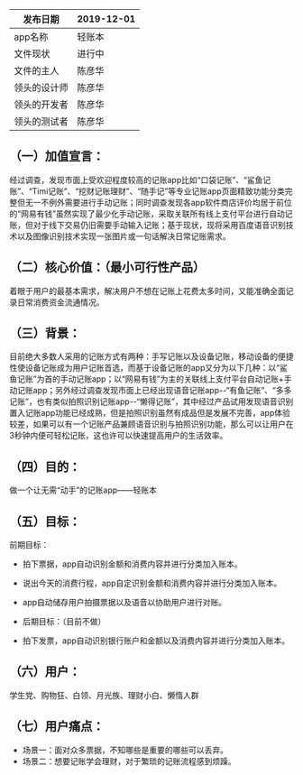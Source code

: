  |  发布日期 | 2019-12-01 |
 | -- | -- |
 |  app名称 | 轻账本 |
 |  文件现状 | 进行中 |
 |  文件的主人 | 陈彦华|
 |  领头的设计师 | 陈彦华 |
 |  领头的开发者 | 陈彦华 |
 |  领头的测试者 | 陈彦华  |

## （一）加值宣言：
经过调查，发现市面上受欢迎程度较高的记账app比如“口袋记账”、“鲨鱼记账”、“Timi记账”、“挖财记账理财”、“随手记”等专业记账app页面精致功能分类完整但无一不例外需要进行手动记账；同时调查发现各app软件商店评价均居于前位的“网易有钱”虽然实现了最少化手动记账，采取关联所有线上支付平台进行自动记账，但对于线下交易仍旧需要手动输入记账；基于现状，现将采用百度语音识别技术以及图像识别技术实现一张图片或一句话解决日常记账需求。

## （二）核心价值：（最小可行性产品）
着眼于用户的最基本需求，解决用户不想在记账上花费太多时间，又能准确全面记录日常消费资金流通情况。
## （三）背景：
目前绝大多数人采用的记账方式有两种：手写记账以及设备记账，移动设备的便捷性使设备记账成为用户记账首选，而基于设备记账的app又分为以下几种：以“鲨鱼记账”为首的手动记账app；以“网易有钱”为主的关联线上支付平台自动记账+手动记账app；另外经过调查发现市面上已经出现语音记账app--“有鱼记账”、“多多记账”，也有类似拍照识别记账app--“懒得记账”，其中经过产品试用发现语音识别置入记账app功能已经成熟，但是拍照识别虽然有成品但是发展不完善，app体验较差，如果可以有一个记账产品兼顾语音识别与拍照识别功能，那么可以让用户在3秒钟内便可轻松记账，这也许可以快速提高用户的生活效率。

## （四）目的：
做一个让无需“动手”的记账app——轻账本

## （五）目标：
前期目标：
- 拍下票据，app自动识别金额和消费内容并进行分类加入账本。
- 说出今天的消费行程，app自定识别金额和消费内容并进行分类加入账本。
- app自动储存用户拍摄票据以及语音以协助用户进行对账。

- 后期目标：（目前不做）
- 拍下发票，app自动识别银行账户和金额以及消费内容并进行分类加入账本。


## （六）用户：
学生党、购物狂、白领、月光族、理财小白、懒惰人群
## （七）用户痛点：
- 场景一：面对众多票据，不知哪些是重要的哪些可以丢弃。
- 场景二：想要记账学会理财，对于繁琐的记账流程感到烦躁。
